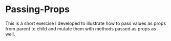 # Passing-Props
This is a short exercise I developed to illustrate how to pass values as props from parent to child and mutate them with methods passed as props as well.
